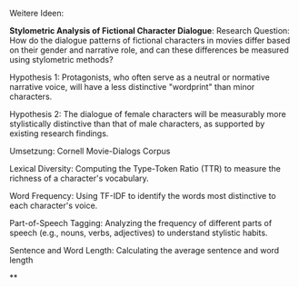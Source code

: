 Weitere Ideen:

**Stylometric Analysis of Fictional Character Dialogue**:
Research Question: How do the dialogue patterns of fictional characters in movies differ based on their gender and narrative role, and can these differences be measured using stylometric methods?

Hypothesis 1: Protagonists, who often serve as a neutral or normative narrative voice, will have a less distinctive "wordprint" than minor characters.

Hypothesis 2: The dialogue of female characters will be measurably more stylistically distinctive than that of male characters, as supported by existing research findings.

Umsetzung: Cornell Movie-Dialogs Corpus 

Lexical Diversity: Computing the Type-Token Ratio (TTR) to measure the richness of a character's vocabulary.

Word Frequency: Using TF-IDF to identify the words most distinctive to each character's voice.

Part-of-Speech Tagging: Analyzing the frequency of different parts of speech (e.g., nouns, verbs, adjectives) to understand stylistic habits.

Sentence and Word Length: Calculating the average sentence and word length


**
